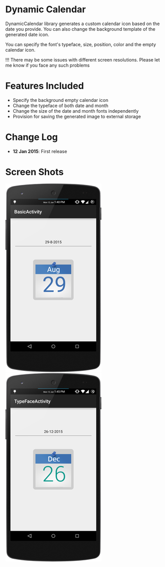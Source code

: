 Dynamic Calendar
================

DynamicCalendar library generates a custom calendar icon based on the date you provide. You can also change the background template of the generated date icon.

You can specify the font's typeface, size, position, color and the empty calendar icon.

!!! There may be some issues with different screen resolutions. Please let me know if you face any such problems

Features Included
=================
- Specify the background empty calendar icon
- Change the typeface of both date and month 
- Change the size of the date and month fonts independently
- Provision for saving the generated image to external storage

Change Log
==========
- **12 Jan 2015**: First release

Screen Shots
============
![Basic Icon Generated](/sample-images/BasicActivity.png)
![Typeface and color changed](/sample-images/TypeFaceActivity.png)
